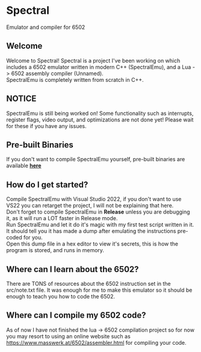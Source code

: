 # Spectral
Emulator and compiler for 6502

## Welcome
Welcome to Spectral! Spectral is a project I've been working on which includes a 6502 emulator written in modern C++ (SpectralEmu), and a Lua -> 6502 assembly compiler (Unnamed).<br>
SpectralEmu is completely written from scratch in C++.

## NOTICE
SpectralEmu is still being worked on! Some functionality such as interrupts, register flags, video output, and optimizations are not done yet! Please wait for these if you have any issues.

## Pre-built Binaries
If you don't want to compile SpectralEmu yourself, pre-built binaries are available **[here](https://github.com/Fish-Sticks/Spectral/releases/latest)**

## How do I get started?
Compile SpectralEmu with Visual Studio 2022, if you don't want to use VS22 you can retarget the project, I will not be explaining that here.<br>
Don't forget to compile SpectralEmu in **Release** unless you are debugging it, as it will run a LOT faster in Release mode.<br>
Run SpectralEmu and let it do it's magic with my first test script written in it. It should tell you it has made a dump after emulating the instructions pre-coded for you.<br>
Open this dump file in a hex editor to view it's secrets, this is how the program is stored, and runs in memory.<br>

## Where can I learn about the 6502?
There are TONS of resources about the 6502 instruction set in the src/note.txt file. It was enough for me to make this emulator so it should be enough to teach you how to code the 6502.

## Where can I compile my 6502 code?
As of now I have not finished the lua -> 6502 compilation project so for now you may resort to using an online website such as https://www.masswerk.at/6502/assembler.html for compiling your code.
